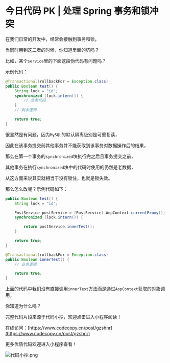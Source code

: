 # 今日代码 PK | 处理 Spring 事务和锁冲突

在我们日常的开发中，经常会接触到事务和锁，

当同时用到这二者的时候，你知道里面的坑吗？

比如，某个`service`里的下面这段伪代码有问题吗？

示例代码：

```java
@Transactional(rollbackFor = Exception.class)
public Boolean test() {
    String lock = "id";
    synchronized (lock.intern()) {
        // 业务代码
    }
    // 剩余逻辑

    return true;
}
```

很显然是有问题，因为`MySQL`的默认隔离级别是可重复读，

因此在该事务提交前其他事务并不能获取到该事务对数据操作后的结果，

那么在第一个事务的`synchronized`块执行完之后且事务提交之前，

其他事务在执行`synchronized`块中的代码时使用的仍然是老数据，

从这方面来说其实就相当于没有锁住，也就是锁失效。

那么怎么改呢？示例代码如下：

```java
public Boolean test() {
    String lock = "id";

    PostService postService = (PostService) AopContext.currentProxy();
    synchronized (lock.intern()) {

        return postService.innerTest();
    }

    return true;
}

@Transactional(rollbackFor = Exception.class)
public Boolean innerTest() {
    // 业务逻辑

    return true;
}
```

上面的代码中我们没有直接调用`innerTest`方法而是通过`AopContext`获取的对象调用，

你知道为什么吗？

完整代码片段来源于代码小抄，欢迎点击进入小程序阅读！

在线访问：[https://www.codecopy.cn/post/gzshnr](https://www.codecopy.cn/post/gzshnr)

更多优质代码欢迎进入小程序查看！

![代码小抄.png](..%2Fimgs%2F%E4%BB%A3%E7%A0%81%E5%B0%8F%E6%8A%84.png)


